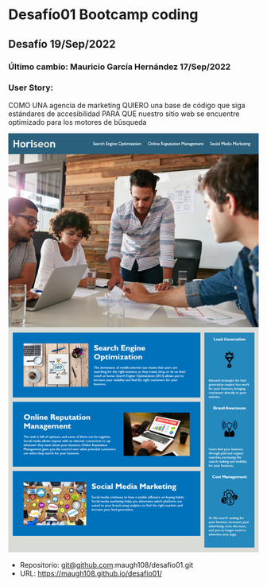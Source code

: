 # Desafío01 Bootcamp coding
## Desafío  19/Sep/2022
### Último cambio: Mauricio García Hernández 17/Sep/2022

### User Story:
COMO UNA agencia de marketing
QUIERO una base de código que siga estándares de accesibilidad
PARA QUE nuestro sitio web se encuentre optimizado para los motores de bûsqueda

![imagen demo de canvas](./assets/images/01-html-css-git-homework-demo.png)

* Repositorio: git@github.com:maugh108/desafio01.git
* URL: https://maugh108.github.io/desafio01/